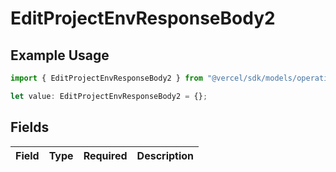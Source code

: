 # EditProjectEnvResponseBody2

## Example Usage

```typescript
import { EditProjectEnvResponseBody2 } from "@vercel/sdk/models/operations";

let value: EditProjectEnvResponseBody2 = {};
```

## Fields

| Field       | Type        | Required    | Description |
| ----------- | ----------- | ----------- | ----------- |